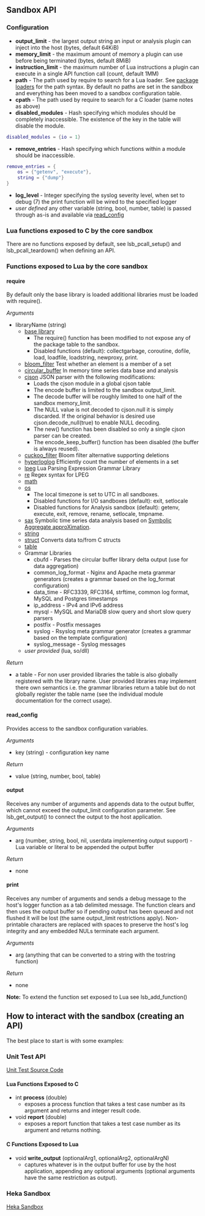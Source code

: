 Sandbox API
-----------

### Configuration

* **output_limit** - the largest output string an input or analysis plugin can inject into the host (bytes, default 64KiB)
* **memory_limit** - the maximum amount of memory a plugin can use before being terminated (bytes, default 8MiB)
* **instruction_limit** - the maximum number of Lua instructions a plugin can execute in a single API function call (count, default 1MM)
* **path** - The path used by require to search for a Lua loader. See [package loaders](http://www.lua.org/manual/5.1/manual.html#pdf-package.loaders)
  for the path syntax.  By default no paths are set in the sandbox and everything has been moved to a sandbox configuration table.
* **cpath** - The path used by require to search for a C loader (same notes as above)
* **disabled_modules** - Hash specifying which modules should be completely inaccessible.  The existence of the key in the table will
  disable the module.
```lua
disabled_modules = {io = 1}
```
* **remove_entries** - Hash specifying which functions within a module should be inaccessible.
```lua
remove_entries = {
    os = {"getenv", "execute"},
    string = {"dump"}
}
```
* **log_level** - Integer specifying the syslog severity level, when set to debug (7) the print function will be wired to the specified logger
* *user defined*  any other variable (string, bool, number, table) is passed through as-is and available via [read_config](#read_config)

### Lua functions exposed to C by the core sandbox

There are no functions exposed by default, see lsb_pcall_setup() and
lsb_pcall_teardown() when defining an API.

### Functions exposed to Lua by the core sandbox

#### require

By default only the base library is loaded additional libraries must be loaded with require().

*Arguments*

- libraryName (string)
  - [base library](http://www.lua.org/manual/5.1/manual.html#5.1)
    - The require() function has been modified to not expose any of the package table to the sandbox.
    - Disabled functions (default): collectgarbage, coroutine, dofile, load, loadfile, loadstring, newproxy, print.
  - [bloom_filter](https://github.com/mozilla-services/lua_bloom_filter/blob/master/README.md) Test whether an element is a member of a set
  - [circular_buffer](https://github.com/mozilla-services/lua_circular_buffer/blob/master/README.md) In memory time series data base and analysis
  - [cjson](http://www.kyne.com.au/~mark/software/lua-cjson-manual.html) JSON parser with the following modifications:
    - Loads the cjson module in a global cjson table
    - The encode buffer is limited to the sandbox output_limit.
    - The decode buffer will be roughly limited to one half of the sandbox memory_limit.
    - The NULL value is not decoded to cjson.null it is simply discarded.
      If the original behavior is desired use cjson.decode_null(true) to enable NULL decoding.
    - The new() function has been disabled so only a single cjson parser can be created.
    - The encode_keep_buffer() function has been disabled (the buffer is always reused).
  - [cuckoo_filter](https://github.com/mozilla-services/lua_cuckoo_filter/blob/master/README.md) Bloom filter alternative supporting deletions
  - [hyperloglog](https://github.com/mozilla-services/lua_hyperloglog/blob/master/README.md) Efficiently count the number of elements in a set 
  - [lpeg](http://www.inf.puc-rio.br/~roberto/lpeg/lpeg.html) Lua Parsing Expression Grammar Library
  - [re](http://www.inf.puc-rio.br/~roberto/lpeg/re.html) Regex syntax for LPEG
  - [math](http://www.lua.org/manual/5.1/manual.html#5.6)
  - [os](http://www.lua.org/manual/5.1/manual.html#5.8)
    - The local timezone is set to UTC in all sandboxes.
    - Disabled functions for I/O sandboxes (default): exit, setlocale
    - Disabled functions for Analysis sandbox (default): getenv, execute, exit, remove, rename, setlocale, tmpname.
  - [sax](https://github.com/trink/symtseries/blob/master/README.md) Symbolic time series data analysis based on
    [Symbolic Aggregate approXimation](http://www.cs.ucr.edu/~eamonn/SAX.pdf).
  - [string](http://www.lua.org/manual/5.1/manual.html#5.4)
  - [struct](http://www.inf.puc-rio.br/~roberto/struct/) Converts data to/from C structs
  - [table](http://www.lua.org/manual/5.1/manual.html#5.5)
  - Grammar Libraries
    - cbufd - Parses the circular buffer library delta output (use for data aggregation)
    - common_log_format - Nginx and Apache meta grammar generators (creates a grammar based on the log_format configuration)
    - data_time - RFC3339, RFC3164, strftime, common log format, MySQL and Postgres timestamps
    - ip_address - IPv4 and IPv6 address
    - mysql - MySQL and MariaDB slow query and short slow query parsers
    - postfix - Postfix messages
    - syslog - Rsyslog meta grammar generator (creates a grammar based on the template configuration)
    - syslog_message - Syslog messages
  - _user provided_ (lua, so/dll)

*Return*
- a table - For non user provided libraries the table is also globally registered
    with the library name.  User provided libraries may implement there own semantics
    i.e. the grammar libraries return a table but do not globally register the table name
    (see the individual module documentation for the correct usage).

#### read_config

Provides access to the sandbox configuration variables.

*Arguments*
* key (string) - configuration key name

*Return*
* value (string, number, bool, table)

#### output
Receives any number of arguments and appends data to the output buffer, which
cannot exceed the output_limit configuration parameter. See lsb_get_output() to
connect the output to the host application.

*Arguments*
- arg (number, string, bool, nil, userdata implementing output support) - Lua 
  variable or literal to be appended the output buffer

*Return*
- none

#### print
Receives any number of arguments and sends a debug message to the host's logger
function as a tab delimited message. The function clears and then uses the
output buffer so if pending output has been queued and not flushed it will be
lost (the same output_limit restrictions apply).  Non-printable characters
are replaced with spaces to preserve the host's log integrity and any embedded
NULs terminate each argument.

*Arguments*
- arg (anything that can be converted to a string with the tostring function)

*Return*
- none

**Note:** To extend the function set exposed to Lua see lsb_add_function()

## How to interact with the sandbox (creating an API)

The best place to start is with some examples:

### Unit Test API

[Unit Test Source Code](../src/test/test_luasandbox.c)

#### Lua Functions Exposed to C

- int **process** (double)
    - exposes a process function that takes a test case number as its argument and returns and integer result code.
- void **report** (double)
    - exposes a report function that takes a test case number as its argument and returns nothing.

#### C Functions Exposed to Lua

- void **write_output** (optionalArg1, optionalArg2, optionalArgN)
    - captures whatever is in the output buffer for use by the host application, appending any optional arguments
    (optional arguments have the same restriction as output).

### Heka Sandbox

[Heka Sandbox](heka/index.md)

